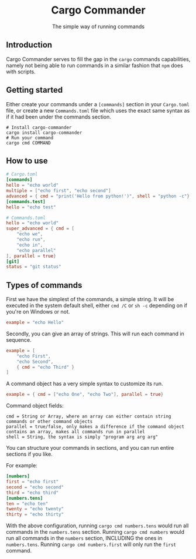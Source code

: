 <div align="center">

# Cargo Commander
The simple way of running commands
</div>

## Introduction
Cargo Commander serves to fill the gap in the `cargo` commands capabilities, namely not being able to run
commands in a similar fashion that `npm` does with scripts.

## Getting started
Either create your commands under a `[commands]` section in your `Cargo.toml` file, or create a new
`Commands.toml` file which uses the exact same syntax as if it had been under the commands section.
```shell
# Install cargo-commander
cargo install cargo-commander
# Run your command
cargo cmd COMMAND
```

## How to use

```toml
# Cargo.toml
[commands]
hello = "echo world"
multiple = ["echo first", "echo second"]
advanced = { cmd = "print('Hello from python!')", shell = "python -c"}
[commands.test]
hello = "echo test"
```

```toml
# Commands.toml
hello = "echo world"
super_advanced = { cmd = [
    "echo we",
    "echo run",
    "echo in",
    "echo parallel"
], parallel = true}
[git]
status = "git status"
```

## Types of commands
First we have the simplest of the commands, a simple string. It will be executed in the system default
shell, either `cmd /C` or `sh -c` depending on if you're on Windows or not.

```toml
example = "echo Hello"
```

Secondly, you can give an array of strings. This will run each command in sequence.

```toml
example = [
    "echo First",
    "echo Second",
    { cmd = "echo Third" }
]
```

A command object has a very simple syntax to customize its run.
```toml
example = { cmd = ["echo One", "echo Two"], parallel = true}
```

Command object fields:

```
cmd = String or Array, where an array can either contain string commands or other command objects
parallel = true/false, only makes a difference if the command object contains an array, makes all commands run in parallel
shell = String, the syntax is simply "program arg arg arg"
```

You can structure your commands in sections, and you can run entire sections if you like.

For example:
```toml
[numbers]
first = "echo first"
second = "echo second"
third = "echo third"
[numbers.tens]
ten = "echo ten"
twenty = "echo twenty"
thirty = "echo thirty"
```
With the above configuration, running `cargo cmd numbers.tens` would run all commands in the `numbers.tens` section.
Running `cargo cmd numbers` would run all commands in the `numbers` section, INCLUDING the ones in `numbers.tens`.
Running `cargo cmd numbers.first` will only run the `first` command.
